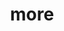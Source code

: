 ---
layout: page
title: more
nav: true
nav_order: 6
dropdown: true
children: 
    - title: blog
      permalink: /blog/
---